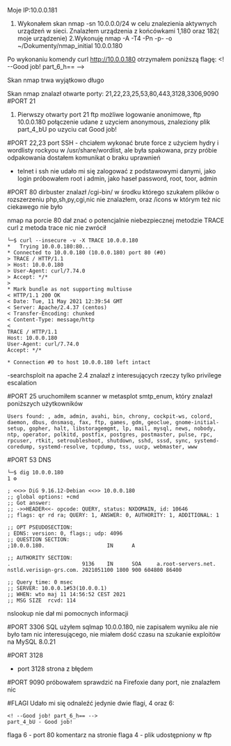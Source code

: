 Moje IP:10.0.0.181 


1. Wykonałem skan nmap -sn 10.0.0.0/24 w celu znalezienia aktywnych urządzeń w sieci. Znalazłem urządzenia z końcówkami 1,180 oraz 182( moje urządzenie)
2.Wykonuję nmap -A -T4 -Pn -p- -o ~/Dokumenty/nmap_initial 10.0.0.180


Po wykonaniu komendy curl http://10.0.0.180
otrzymałem poniższą flagę:
<! --Good job! part_6_h== -->

Skan nmap trwa wyjątkowo długo


Skan nmap znalazł otwarte porty: 21,22,23,25,53,80,443,3128,3306,9090
#PORT 21
1. Pierwszy otwarty port 21 ftp możliwe logowanie anonimowe, ftp 10.0.0.180 połączenie udane z uzyciem anonymous, znaleziony plik part_4_bU po uzyciu cat
Good job!  


#PORT 22,23 
port SSH - chciałem wykonać brute force z użyciem hydry i wordlisty rockyou w /usr/share/wordlist, ale była spakowana, przy próbie odpakowania dostałem komunikat o braku uprawnień
- telnet i ssh nie udało mi się zalogować z podstawowymi danymi, jako login próbowałem root i admin, jako haseł password, root, toor, admin


#PORT 80 
dirbuster znalazł /cgi-bin/ w środku którego szukałem plików o rozszerzeniu php,sh,py,cgi,nic nie znalazłem,  oraz /icons w którym też nic ciekawego nie było

nmap na porcie 80 dał znać o potencjalnie niebezpiecznej metodzie TRACE
curl z metoda trace nic nie zwrócił 
```
└─$ curl --insecure -v -X TRACE 10.0.0.180
*   Trying 10.0.0.180:80...
* Connected to 10.0.0.180 (10.0.0.180) port 80 (#0)
> TRACE / HTTP/1.1
> Host: 10.0.0.180
> User-Agent: curl/7.74.0
> Accept: */*
>
* Mark bundle as not supporting multiuse
< HTTP/1.1 200 OK
< Date: Tue, 11 May 2021 12:39:54 GMT
< Server: Apache/2.4.37 (centos)
< Transfer-Encoding: chunked
< Content-Type: message/http
<
TRACE / HTTP/1.1
Host: 10.0.0.180
User-Agent: curl/7.74.0
Accept: */*

* Connection #0 to host 10.0.0.180 left intact

```

-searchsploit na apache 2.4 znalazł z interesujących rzeczy tylko privilege escalation

#PORT 25
uruchomiłem scanner w metasplot smtp_enum, który znalazł poniższych użytkowników

```
Users found: , adm, admin, avahi, bin, chrony, cockpit-ws, colord, daemon, dbus, dnsmasq, fax, ftp, games, gdm, geoclue, gnome-initial-setup, gopher, halt, libstoragemgmt, lp, mail, mysql, news, nobody, ntp, operator, polkitd, postfix, postgres, postmaster, pulse, rpc, rpcuser, rtkit, setroubleshoot, shutdown, sshd, sssd, sync, systemd-coredump, systemd-resolve, tcpdump, tss, uucp, webmaster, www

```

#PORT 53 DNS

```
└─$ dig 10.0.0.180                                                                                                                                                                                                                       1 ⚙

; <<>> DiG 9.16.12-Debian <<>> 10.0.0.180
;; global options: +cmd
;; Got answer:
;; ->>HEADER<<- opcode: QUERY, status: NXDOMAIN, id: 10646
;; flags: qr rd ra; QUERY: 1, ANSWER: 0, AUTHORITY: 1, ADDITIONAL: 1

;; OPT PSEUDOSECTION:
; EDNS: version: 0, flags:; udp: 4096
;; QUESTION SECTION:
;10.0.0.180.                    IN      A

;; AUTHORITY SECTION:
.                       9136    IN      SOA     a.root-servers.net. nstld.verisign-grs.com. 2021051100 1800 900 604800 86400

;; Query time: 0 msec
;; SERVER: 10.0.0.1#53(10.0.0.1)
;; WHEN: wto maj 11 14:56:52 CEST 2021
;; MSG SIZE  rcvd: 114

```
nslookup nie dał mi pomocnych informacji


#PORT 3306 SQL
użyłem sqlmap 10.0.0.180, nie zapisałem wyniku ale nie było tam nic interesującego, nie miałem dość czasu na szukanie exploitów na MySQL 8.0.21 

#PORT 3128 
- port 3128 strona z błędem

#PORT 9090
próbowałem sprawdzić na Firefoxie dany port, nie znalazłem nic

#FLAGI
Udało mi się odnaleźć jedynie dwie flagi, 4 oraz 6:
```
<! --Good job! part_6_h== -->
part_4_bU - Good job!  
```
flaga 6 - port 80 komentarz na stronie
flaga 4 - plik udostępniony w ftp